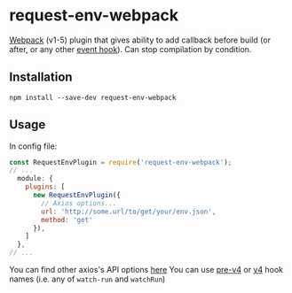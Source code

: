 # request-env-webpack

[Webpack](http://webpack.github.io/) (v1-5) plugin that gives ability to add callback
before build (or after, or any other [event hook](https://webpack.js.org/api/compiler-hooks/)). 
Can stop compilation by condition.

## Installation

```
npm install --save-dev request-env-webpack
```

## Usage

In config file:

``` javascript
const RequestEnvPlugin = require('request-env-webpack');
// ...
  module: {
    plugins: [
      new RequestEnvPlugin({
        // Axios options...
        url: 'http://some.url/to/get/your/env.json',
        method: 'get'
      }),
    ]
  },
// ...
```
You can find other axios's API options [here](https://github.com/axios/axios#axios-api)
You can use [pre-v4](https://github.com/webpack/webpack.js.org/blob/v3.11.0/src/content/api/compiler.md#event-hooks) or [v4](https://webpack.js.org/api/compiler-hooks/) hook names (i.e. any of `watch-run` and `watchRun`)

